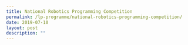 ```yaml
---
title: National Robotics Programming Competition
permalink: /lp-programme/national-robotics-programming-competition/
date: 2019-07-10
layout: post
description: ""
---
```

